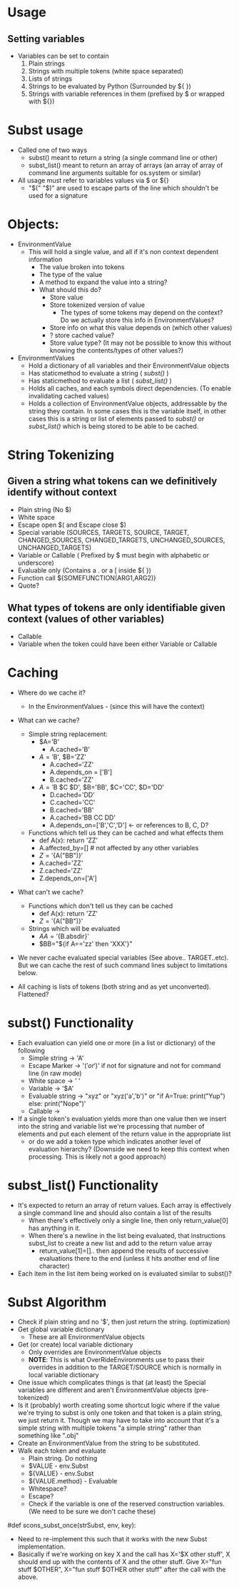 # Usage

## Setting variables
  * Variables can be set to contain
    1. Plain strings
    1. Strings with multiple tokens (white space separated)
    1. Lists of strings
    1. Strings to be evaluated by Python (Surrounded by ${ })
    1. Strings with variable references in them (prefixed by $ or wrapped with ${})
    
# Subst usage
  * Called one of two ways
    * subst() meant to return a string (a single command line or other)
    * subst_list() meant to return an array of arrays (an array of array of command line arguments suitable for os.system or similar)
  * All usage must refer to variables values via $ or ${}
    * "$(" "$)" are used to escape parts of the line which shouldn't be used for a signature  

# Objects:
  * EnvironmentValue
    * This will hold a single value, and all if it's non context dependent information
      * The value broken into tokens
      * The type of the value
      * A method to expand the value into a string?
      * What should this do?
        * Store value
        * Store tokenized version of value
          * The types of some tokens may depend on the context? Do we actually store this info in EnvironmentValues?
        * Store info on what this value depends on (which other values)
        * ? store cached value?
        * Store value type? (It may not be possible to know this without knowing the contents/types of other values?)
  * EnvironmentValues
    * Hold a dictionary of all variables and their EnvironmentValue objects
    * Has staticmethod to evaluate a string ( *subst()* )
    * Has staticmethod to evaluate a list ( *subst_list()* )
    * Holds all caches, and each symbols direct dependencies. (To enable invalidating cached values)
    * Holds a collection of EnvironmentValue objects, addressable by the string they contain. In some cases this is the variable itself, in other cases this is a string or list of elements passed to *subst()* or *subst_list()* which is being stored to be able to be cached.
    
# String Tokenizing
## Given a string what tokens can we definitively identify without context
  * Plain string (No $)
  * White space
  * Escape open $( and Escape close $)
  * Special variable (SOURCES, TARGETS, SOURCE, TARGET, CHANGED_SOURCES, 
                      CHANGED_TARGETS, UNCHANGED_SOURCES, UNCHANGED_TARGETS)
  * Variable or Callable ( Prefixed by $ must begin with alphabetic or underscore)
  * Evaluable only (Contains a . or a [ inside ${ })
  * Function call  ${SOMEFUNCTION(ARG1,ARG2)}
  * Quote?
  
## What types of tokens are only identifiable given context (values of other variables)
  * Callable
  * Variable when the token could have been either Variable or Callable
  
  

# Caching
  * Where do we cache it?
    * In the EnvironmentValues - (since this will have the context)
  * What can we cache?
    * Simple string replacement:
      * $A='B'
        * A.cached='B'
      * $A='$B', $B='ZZ'
        * A.cached='ZZ'
        * A.depends_on = ['B']
        * B.cached='ZZ'
      * $A='$B $C $D', $B='BB', $C='CC', $D='DD'
        * D.cached='DD'
        * C.cached='CC'
        * B.cached='BB'
        * A.cached='BB CC DD'
        * A.depends_on=['B','C','D'] <- or references to B, C, D?
    * Functions which tell us they can be cached and what effects them
      * def A(x): return 'ZZ'
      * A.affected_by=[] # not affected by any other variables
      * $Z='${A("BB")}'
      * A.cached='ZZ'
      * Z.cached='ZZ'
      * Z.depends_on=['A']

  * What can't we cache?
    * Functions which don't tell us they can be cached
      * def A(x): return 'ZZ'
      * $Z='${A("BB")}'
    * Strings which will be evaluated
      * $AA='${B.absdir}'
      * $BB="${if A=='zz' then 'XXX'}"
  * We never cache evaluated special variables (See above.. TARGET..etc). But we can cache the rest of such command lines subject to limitations below.
  * All caching is lists of tokens (both string and as yet unconverted). Flattened?


# subst() Functionality
  * Each evaluation can yield one or more (in a list or dictionary) of the following
    * Simple string -> 'A'
    * Escape Marker -> '$(' or '$)' if not for signature and not for command line (in raw mode)
    * White space -> ' '
    * Variable -> '$A'
    * Evaluable string -> "xyz" or "xyz('a','b')" or "if A=True: print("Yup") else: print("Nope")'
    * Callable -> 
  * If a single token's evaluation yields more than one value then we insert into the string and variable list we're processing that number of elements and put each element of the return value in the appropriate list
    * or do we add a token type which indicates another level of evaluation hierarchy? (Downside we need to keep this context when processing. This is likely not a good approach)
  
# subst_list() Functionality  
  * It's expected to return an array of return values. Each array is effectively a single command line and should also contain a list of the results
    * When there's effectively only a single line, then only return_value[0] has anything in it.
    * When there's a newline in the list being evaluated, that instructions subst_list to create a new list and add to the return value array
      * return_value[1]=[].. then append the results of successive evaluations there to the end (unless it hits another end of line character)
  * Each item in the list item being worked on is evaluated similar to subst()?
  
# Subst Algorithm
  * Check if plain string and no '$', then just return the string. (optimization)
  * Get global variable dictionary
    * These are all EnvironmentValue objects
  * Get (or create) local variable dictionary
    * Only overrides are EnvironmentValue objects
    * **NOTE**: This is what  OverRideEnvironments use to pass their overrides in addition to the TARGET/SOURCE which is normally in local variable dictionary
  * One issue which complicates things is that (at least) the Special variables are different and aren't EnvironmentValue objects (pre-tokenized)
  * Is it (probably) worth creating some shortcut logic where if the value we're trying to subst is only one token and that token is a plain string, we just return it. Though we may have to take into account that it's a simple string with multiple tokens "a simple string" rather than something like ".obj"
  * Create an EnvironmentValue from the string to be substituted.
  * Walk each token and evaluate
    * Plain string. Do nothing
    * $VALUE - env.Subst
    * ${VALUE} - env.Subst
    * ${VALUE.method} - Evaluable
    * Whitespace?
    * Escape?
    * Check if the variable is one of the reserved construction variables. (We need to be sure we don't cache these)
    
    
#def scons_subst_once(strSubst, env, key):
  * Need to re-implement this such that it works with the new Subst implementation.
  * Basically if we're working on key X and the call has X='$X other stuff', X should end up with the contents of X and the other stuff. Give X="fun stuff $OTHER", X="fun stuff $OTHER other stuff" after the call with the above.
    